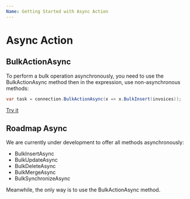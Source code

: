 ```yaml
---
Name: Getting Started with Async Action
---
```


# Async Action

## BulkActionAsync

To perform a bulk operation asynchronously, you need to use the BulkActionAsync method then in the expression, use non-asynchronous methods:

```csharp
var task = connection.BulkActionAsync(x => x.BulkInsert(invoices));
```

[Try it](https://dotnetfiddle.net/KR3qaX)

## Roadmap Async

We are currently under development to offer all methods asynchronously:
- BulkInsertAsync
- BulkUpdateAsync
- BulkDeleteAsync
- BulkMergeAsync
- BulkSynchronizeAsync

Meanwhile, the only way is to use the BulkActionAsync method.

